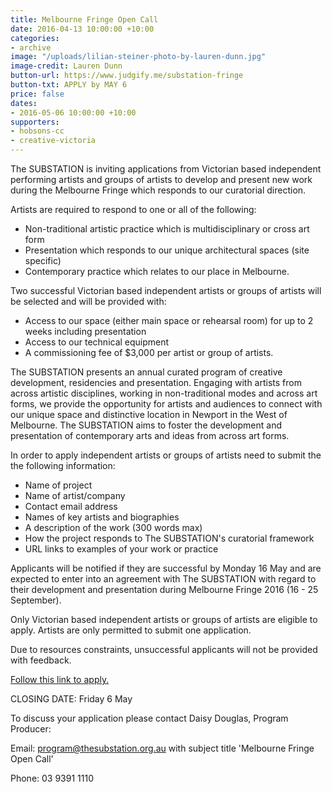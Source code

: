 ```yaml
---
title: Melbourne Fringe Open Call
date: 2016-04-13 10:00:00 +10:00
categories:
- archive
image: "/uploads/lilian-steiner-photo-by-lauren-dunn.jpg"
image-credit: Lauren Dunn
button-url: https://www.judgify.me/substation-fringe
button-txt: APPLY by MAY 6
price: false
dates:
- 2016-05-06 10:00:00 +10:00
supporters:
- hobsons-cc
- creative-victoria
---
```


The SUBSTATION is inviting applications from Victorian based independent performing artists and groups of artists to develop and present new work during the Melbourne Fringe which responds to our curatorial direction.

Artists are required to respond to one or all of the following:

- Non-traditional artistic practice which is multidisciplinary or cross art form
- Presentation which responds to our unique architectural spaces (site specific)
- Contemporary practice which relates to our place in Melbourne.

Two successful Victorian based independent artists or groups of artists will be selected and will be provided with:

- Access to our space (either main space or rehearsal room) for up to 2 weeks including presentation
- Access to our technical equipment
- A commissioning fee of $3,000 per artist or group of artists.

The SUBSTATION presents an annual curated program of creative development, residencies and presentation. Engaging with artists from across artistic disciplines, working in non-traditional modes and across art forms, we provide the opportunity for artists and audiences to connect with our unique space and distinctive location in Newport in the West of Melbourne. The SUBSTATION aims to foster the development and presentation of contemporary arts and ideas from across art forms.

In order to apply independent artists or groups of artists need to submit the the following information:

- Name of project
- Name of artist/company
- Contact email address
- Names of key artists and biographies
- A description of the work (300 words max)
- How the project responds to The SUBSTATION's curatorial framework
- URL links to examples of your work or practice

Applicants will be notified if they are successful by Monday 16 May and are expected to enter into an agreement with The SUBSTATION with regard to their development and presentation during Melbourne Fringe 2016 (16 - 25 September).

Only Victorian based independent artists or groups of artists are eligible to apply. Artists are only permitted to submit one application.

Due to resources constraints, unsuccessful applicants will not be provided with feedback.

[Follow this link to apply.](https://www.judgify.me/substation-fringe)

CLOSING DATE: Friday 6 May

To discuss your application please contact Daisy Douglas, Program Producer:

Email: [program@thesubstation.org.au](mailto:program@thesubstation.org.au) with subject title 'Melbourne Fringe Open Call'

Phone: 03 9391 1110
